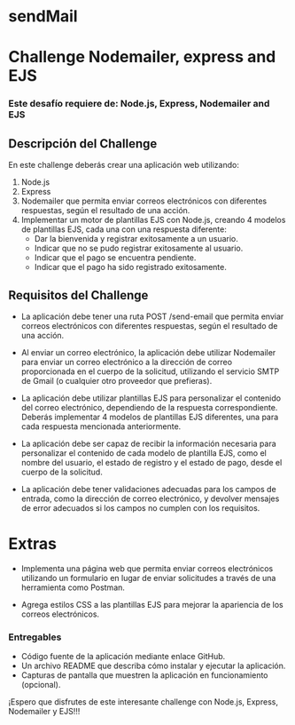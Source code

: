 # sendMail
# Challenge Nodemailer, express and EJS

### Este desafío requiere de: Node.js, Express, Nodemailer and EJS

## Descripción del Challenge
En este challenge deberás crear una aplicación web utilizando: 
1. Node.js 
2. Express 
3. Nodemailer que permita enviar correos electrónicos con diferentes respuestas, según el resultado de una acción. 
4. Implementar un motor de plantillas EJS con Node.js, creando 4 modelos de plantillas EJS, cada una con una respuesta diferente: 
    - Dar la bienvenida y registrar exitosamente a un usuario.
    - Indicar que no se pudo registrar exitosamente al usuario.
    - Indicar que el pago se encuentra pendiente.
    - Indicar que el pago ha sido registrado exitosamente.

## Requisitos del Challenge
- La aplicación debe tener una ruta POST /send-email que permita enviar correos electrónicos con diferentes respuestas, según el resultado de una acción.

- Al enviar un correo electrónico, la aplicación debe utilizar Nodemailer para enviar un correo electrónico a la dirección de correo proporcionada en el cuerpo de la solicitud, utilizando el servicio SMTP de Gmail (o cualquier otro proveedor que prefieras).

- La aplicación debe utilizar plantillas EJS para personalizar el contenido del correo electrónico, dependiendo de la respuesta correspondiente. Deberás implementar 4 modelos de plantillas EJS diferentes, una para cada respuesta mencionada anteriormente.

- La aplicación debe ser capaz de recibir la información necesaria para personalizar el contenido de cada modelo de plantilla EJS, como el nombre del usuario, el estado de registro y el estado de pago, desde el cuerpo de la solicitud.

- La aplicación debe tener validaciones adecuadas para los campos de entrada, como la dirección de correo electrónico, y devolver mensajes de error adecuados si los campos no cumplen con los requisitos.

# Extras
- Implementa una página web que permita enviar correos electrónicos utilizando un formulario en lugar de enviar solicitudes a través de una herramienta como Postman.

- Agrega estilos CSS a las plantillas EJS para mejorar la apariencia de los correos electrónicos.

### Entregables
- Código fuente de la aplicación mediante enlace GitHub.
- Un archivo README que describa cómo instalar y ejecutar la aplicación.
- Capturas de pantalla que muestren la aplicación en funcionamiento (opcional).

¡Espero que disfrutes de este interesante challenge con Node.js, Express, Nodemailer y EJS!!!
